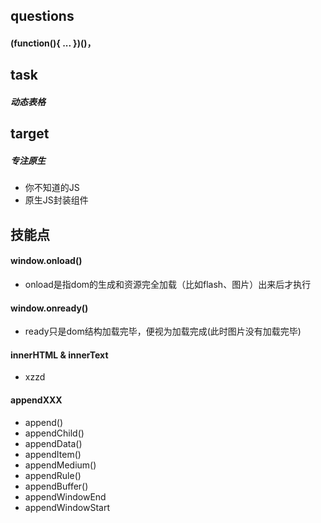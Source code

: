 ## questions
#### (function(){ ... })()，

## task
##### 动态表格
## target
##### 专注原生
- 你不知道的JS
- 原生JS封装组件

## 技能点
#### window.onload()
- onload是指dom的生成和资源完全加载（比如flash、图片）出来后才执行
#### window.onready()
- ready只是dom结构加载完毕，便视为加载完成(此时图片没有加载完毕)
#### innerHTML & innerText
- xzzd
#### appendXXX
- append()
- appendChild()
- appendData()
- appendItem()
- appendMedium()
- appendRule()
- appendBuffer()
- appendWindowEnd
- appendWindowStart
